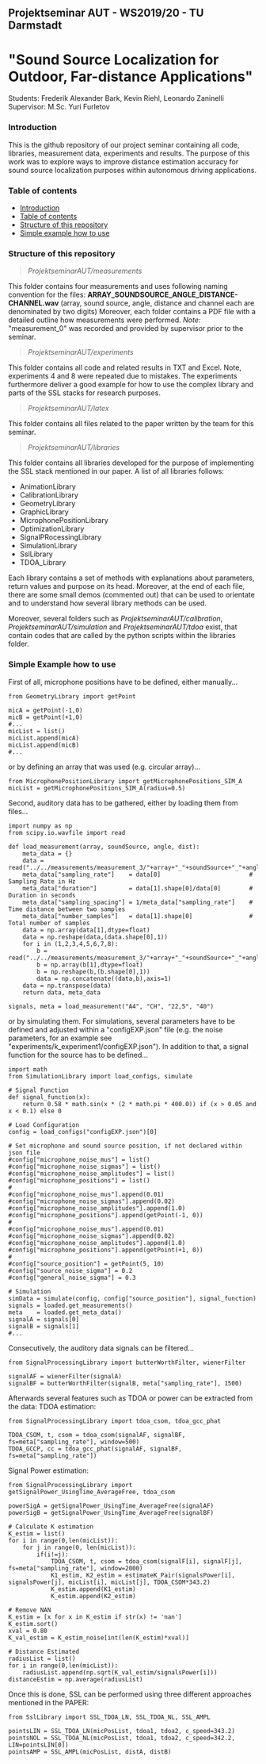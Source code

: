 ## Projektseminar AUT - WS2019/20 - TU Darmstadt 
# "Sound Source Localization for Outdoor, Far-distance Applications"
Students:   Frederik Alexander Bark, Kevin Riehl, Leonardo Zaninelli
Supervisor: M.Sc. Yuri Furletov
### Introduction
This is the github repository of our project seminar containing all code, libraries,
measurement data, experiments and results. The purpose of this work was to explore ways
to improve distance estimation accuracy for sound source localization purposes within autonomous
driving applications. 

### Table of contents
- [Introduction](#Introduction)
- [Table of contents](#Table-of-contents)
- [Structure of this repository](#Structure-of-this-repository)
- [Simple example how to use](#Simple-example-how-to-use)

### Structure of this repository
> *ProjektseminarAUT/measurements*

This folder contains four measurements and uses following naming convention for the files:
**ARRAY_SOUNDSOURCE_ANGLE_DISTANCE-CHANNEL.wav**
(array, sound source, angle, distance and channel each are denominated by two digits)
Moreover, each folder contains a PDF file with a detailed outline how measurements were performed.
*Note:* "measurement_0" was recorded and provided by supervisor prior to the seminar.

> *ProjektseminarAUT/experiments*

This folder contains all code and related results in TXT and Excel. Note, experiments 4 and 8 
were repeated due to mistakes. The experiments furthermore deliver a good example for how to
use the complex library and parts of the SSL stacks for research purposes.

> *ProjektseminarAUT/latex*

This folder contains all files related to the paper written by the team for this seminar.

> *ProjektseminarAUT/libraries*

This folder contains all libraries developed for the purpose of implementing the SSL stack
mentioned in our paper. A list of all libraries follows:
- AnimationLibrary
- CalibrationLibrary
- GeometryLibrary
- GraphicLibrary
- MicrophonePositionLibrary
- OptimizationLibrary
- SignalPRocessingLibrary
- SimulationLibrary
- SslLibrary
- TDOA_Library

Each library contains a set of methods with explanations about parameters, return values
and purpose on its head. Moreover, at the end of each file, there are some small demos (commented out)
that can be used to orientate and to understand how several library methods can be used.

Moreover, several folders such as *ProjektseminarAUT/calibration*, *ProjektseminarAUT/simulation*
and *ProjektseminarAUT/tdoa* exist, that contain codes that are called by the python scripts within
the libraries folder.

### Simple Example how to use
First of all, microphone positions have to be defined, either manually...
```
from GeometryLibrary import getPoint

micA = getPoint(-1,0)
micB = getPoint(+1,0)
#...
micList = list()
micList.append(micA)
micList.append(micB)
#...
```
or by defining an array that was used (e.g. circular array)...
```
from MicrophonePositionLibrary import getMicrophonePositions_SIM_A
micList = getMicrophonePositions_SIM_A(radius=0.5)
```

Second, auditory data has to be gathered, either by loading them from files...
```
import numpy as np
from scipy.io.wavfile import read

def load_measurement(array, soundSource, angle, dist):    
    meta_data = {}
    data = read("../../measurements/measurement_3/"+array+"_"+soundSource+"_"+angle+"_"+dist+"-01.wav")
    meta_data["sampling_rate"]    = data[0]                         # Sampling Rate in Hz
    meta_data["duration"]         = data[1].shape[0]/data[0]        # Duration in seconds
    meta_data["sampling_spacing"] = 1/meta_data["sampling_rate"]    # Time distance between two samples
    meta_data["number_samples"]   = data[1].shape[0]                # Total number of samples    
    data = np.array(data[1],dtype=float)
    data = np.reshape(data,(data.shape[0],1))
    for i in (1,2,3,4,5,6,7,8):
        b = read("../../measurements/measurement_3/"+array+"_"+soundSource+"_"+angle+"_"+dist+"-0"+str(i)+".wav")
        b = np.array(b[1],dtype=float)
        b = np.reshape(b,(b.shape[0],1))
        data = np.concatenate((data,b),axis=1)
    data = np.transpose(data)    
    return data, meta_data
    
signals, meta = load_measurement("A4", "CH", "22,5", "40")
```
or by simulating them. For simulations, several parameters have to be defined and adjusted within a "configEXP.json" 
file (e.g. the noise parameters, for an example see "experiments/k_experiment1/configEXP.json"). In addition to that,
a signal function for the source has to be defined...
```
import math
from SimulationLibrary import load_configs, simulate

# Signal Function
def signal_function(x): 
    return 0.58 * math.sin(x * (2 * math.pi * 400.0)) if (x > 0.05 and x < 0.1) else 0

# Load Configuration
config = load_configs("configEXP.json")[0]

# Set microphone and sound source position, if not declared within json file
#config["microphone_noise_mus"] = list()
#config["microphone_noise_sigmas"] = list()
#config["microphone_noise_amplitudes"] = list()
#config["microphone_positions"] = list()
#
#config["microphone_noise_mus"].append(0.01)
#config["microphone_noise_sigmas"].append(0.02)
#config["microphone_noise_amplitudes"].append(1.0)
#config["microphone_positions"].append(getPoint(-1, 0))
#
#config["microphone_noise_mus"].append(0.01)
#config["microphone_noise_sigmas"].append(0.02)
#config["microphone_noise_amplitudes"].append(1.0)
#config["microphone_positions"].append(getPoint(+1, 0))
#
#config["source_position"] = getPoint(5, 10)
#config["source_noise_sigma"] = 0.2
#config["general_noise_sigma"] = 0.3

# Simulation
simData = simulate(config, config["source_position"], signal_function)
signals = loaded.get_measurements()
meta    = loaded.get_meta_data()
signalA = signals[0]
signalB = signals[1]
#...
```

Consecutively, the auditory data signals can be filtered...
```
from SignalProcessingLibrary import butterWorthFilter, wienerFilter

signalAF = wienerFilter(signalA)
signalBF = butterWorthFilter(signalB, meta["sampling_rate"], 1500)
```

Afterwards several features such as TDOA or power can be extracted from the data:
TDOA estimation:
```
from SignalProcessingLibrary import tdoa_csom, tdoa_gcc_phat

TDOA_CSOM, t, csom = tdoa_csom(signalAF, signalBF, fs=meta["sampling_rate"], window=500)
TDOA_GCCP, cc = tdoa_gcc_phat(signalAF, signalBF, fs=meta["sampling_rate"])
```
Signal Power estimation:
```
from SignalProcessingLibrary import getSignalPower_UsingTime_AverageFree, tdoa_csom

powerSigA = getSignalPower_UsingTime_AverageFree(signalAF)
powerSigB = getSignalPower_UsingTime_AverageFree(signalBF)

# Calculate K estimation
K_estim = list()
for i in range(0,len(micList)):
    for j in range(0, len(micList)):
        if(i!=j):
            TDOA_CSOM, t, csom = tdoa_csom(signalF[i], signalF[j], fs=meta["sampling_rate"], window=2000)
            K1_estim, K2_estim = estimateK_Pair(signalsPower[i], signalsPower[j], micList[i], micList[j], TDOA_CSOM*343.2)
            K_estim.append(K1_estim)
            K_estim.append(K2_estim)
            
# Remove NAN
K_estim = [x for x in K_estim if str(x) != 'nan']
K_estim.sort()            
xval = 0.80
K_val_estim = K_estim_noise[int(len(K_estim)*xval)]

# Distance Estimated
radiusList = list()
for i in range(0,len(micList)):
    radiusList.append(np.sqrt(K_val_estim/signalsPower[i]))
distanceEstim = np.average(radiusList)
```

Once this is done, SSL can be performed using three different approaches mentioned in the PAPER:
```
from SslLibrary import SSL_TDOA_LN, SSL_TDOA_NL, SSL_AMPL

pointsLIN = SSL_TDOA_LN(micPosList, tdoa1, tdoa2, c_speed=343.2)
pointsNOL = SSL_TDOA_NL(micPosList, tdoa1, tdoa2, c_speed=342.2, LIN=pointsLIN[0])
pointsAMP = SSL_AMPL(micPosList, distA, distB)
```
